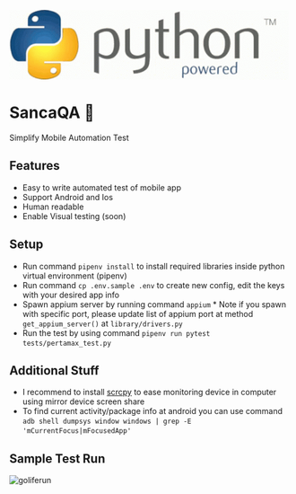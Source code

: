 ![python](python.gif)
# SancaQA 🐍
Simplify Mobile Automation Test


## Features
- Easy to write automated test of mobile app
- Support Android and Ios
- Human readable
- Enable Visual testing (soon)


## Setup
- Run command `pipenv install` to install required libraries inside python virtual environment (pipenv)
- Run command `cp .env.sample .env` to create new config, edit the keys with your desired app info
- Spawn appium server by running command `appium` * Note if you spawn with specific port, please update list of appium port at method `get_appium_server()` at `library/drivers.py`
- Run the test by using command `pipenv run pytest tests/pertamax_test.py`

## Additional Stuff
- I recommend to install [scrcpy](https://github.com/Genymobile/scrcpy) to ease monitoring device in computer using mirror device screen share
- To find current activity/package info at android you can use command `adb shell dumpsys window windows | grep -E 'mCurrentFocus|mFocusedApp'`


## Sample Test Run
![goliferun](https://github.com/FachrulCH/kode.fachrul.id/blob/master/asset/sancaqa_golife.gif?raw=true)